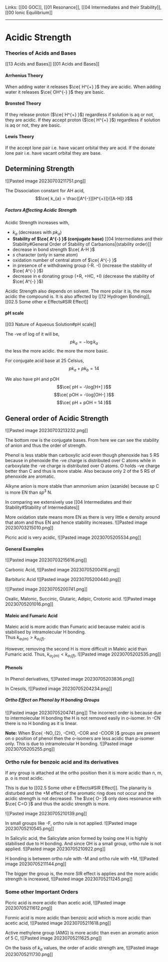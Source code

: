 Links: [[00 GOC]], [[01 Resonance]], [[04 Intermediates and their Stability]], [[00 Ionic Equilibrium]]
___
# Acidic Strength

### Theories of Acids and Bases
[[13 Acids and Bases]]
[[01 Acids and Bases]]

#### Arrhenius Theory 
When adding water it releases $\ce{ H^{+} }$ they are acidic.
When adding water it releases $\ce{ OH^{-} }$ they are basic.

#### Bronsted Theory
If they release proton ($\ce{ H^{+} }$) regardless if solution is aq or not, they are acidic.
If they accept proton ($\ce{ H^{+} }$) regardless if solution is aq or not, they are basic.

#### Lewis Theory
If the accept lone pair i.e. have vacant orbital they are acid. 
If the donate lone pair i.e. have vacant orbital they are base. 

## Determining Strength
![[Pasted image 20230703211751.png]]

The Dissociation constant for AH acid,
$$\ce{ k_{a} = \frac{[A^{-}][H^{+}]}{[A-H]} }$$

##### Factors Affecting Acidic Strength

Acidic Strength increases with,
- $k_{a}$ (decreases with $pk_{a}$)
- **Stability of $\ce{ A^{-} }$ (conjugate base)** [[04 Intermediates and their Stability#General Order of Stability of Carbanions|(stability order)]]
- decrease in bond strength $\ce{ A-H }$
- $s$ character (only in same atom)
- oxidation number of central atom of $\ce{ A^{-} }$
- in presence of e withdrawing group (-R. -I) (increase the stability of $\ce{ A^{-} }$)
- decrease in e donating group (+R, +HC, +I) (decrease the stability of $\ce{ A^{-} }$)

Acidic Strength also depends on solvent. The more polar it is, the more acidic the compound is. 
It is also affected by [[12 Hydrogen Bonding]], [[02.5 Some other e Effects#SIR Effect]]



#### pH scale
[[03 Nature of Aqueous Solution#pH scale]]

The -ve of log of it will be,
$$pk_{a} = -\log k_{a}$$
the less the more acidic.
the more the more basic.

For conjugate acid base at 25 Celsius,
$$pk_{a} + pk_{b} = 14$$ 

We also have pH and pOH
$$\ce{ pH = -\log[H+] }$$
$$\ce{ pOH = -\log[OH-] }$$
$$\ce{ pH + pOH = 14 }$$


## General order of Acidic Strength

![[Pasted image 20230703213232.png]]

The bottom row is the conjugate bases. From here we can see the stability of anion and thus the order of strength.

Phenol is less stable than carboxylic acid even though phenoxide has 5 RS because in phenoxide the -ve charge is distributed over C atoms while in carboxylate the -ve charge is distributed over O atoms. O holds -ve charge better than C and thus is more stable. Also because only 2 of the 5 RS of phenoxide are aromatic. 

Alkyne anion is more stable than  ammonium anion (azanide) because $sp$ C is more EN than $sp^{3}$ N. 

In comparing we extensively use [[04 Intermediates and their Stability#Stability of Intermediates]]

More oxidation state means more EN as there is very little e density around that atom and thus EN and hence stability increases. 
![[Pasted image 20230703215010.png]]

Picric acid is very acidic,
![[Pasted image 20230705205534.png]]


#### General Examples
![[Pasted image 20230703215616.png]]

Carbonic Acid,
![[Pasted image 20230705200416.png]]

Barbituric Acid
![[Pasted image 20230705200440.png]]

![[Pasted image 20230705200741.png]]

Oxalic, Malonic, Succinic, Glutaric, Adipic, Crotonic acid. 
![[Pasted image 20230705201016.png]]

#### Maleic and Fumaric Acid
Maleic acid is more acidic than Fumaric acid because maleic acid is stabilised by intramolecular H bonding.  
Thus $k_{a_{1}(m)} > k_{a_{1}(f)}$.

However, removing the second H is more difficult in Maleic acid than Fumaric acid. Thus, $k_{a_{2}(m)} < k_{a_{1}(f)}$,
![[Pasted image 20230705202535.png]]

#### Phenols
In Phenol derivatives,
![[Pasted image 20230705203836.png]]

In Cresols,
![[Pasted image 20230705204234.png]]

##### Ortho Effect on Phenol by H bonding Groups
![[Pasted image 20230705204741.png]]
The incorrect order is because due to intermolecular H bonding the H is not removed easily in o-isomer. In -CN there is no H bonding as it is linear. 

**Note:** When $\ce{ -NO_{2}, -CHO, -COR and -COOR }$ groups are present on o position of phenol then the o-isomers are less acidic than p-isomer only. This is due to intramolecular H bonding. 
![[Pasted image 20230705205255.png]]

### Ortho rule for benzoic acid and its derivatives
If any group is attached at the ortho position then it is more acidic than n, m, p. 
o is most acidic. 

This is due to [[02.5 Some other e Effects#SIR Effect]]. The planarity is disturbed and the +M effect of the aromatic ring does not occur and the acidic strength is not decreased. The $\ce{ O- }$ only does resonance with $\ce{ C=O }$ and thus the acidic strength is more. 

![[Pasted image 20230705210139.png]]

In small groups like -F, ortho rule is not applied.
![[Pasted image 20230705210545.png]]

In Salicylic acid, the Salicylate anion formed by losing one H is highly stabilised due to H bonding. And since OH is a small group, ortho rule is not applied. 
![[Pasted image 20230705210922.png]]

H bonding is between ortho rule with -M and ortho rule with +M,
![[Pasted image 20230705211144.png]]

The bigger the group is, the more SIR effect is applies and the more acidic strength is increased,
![[Pasted image 20230705211245.png]]

### Some other Important Orders
Picric acid is more acidic than acetic acid,
![[Pasted image 20230705211612.png]]

Formic acid is more acidic than benzoic acid which is more acidic than acetic acid,
![[Pasted image 20230705211618.png]]

Active methylene group (AMG) is more acidic than even an aromatic anion of 5 C,
![[Pasted image 20230705211625.png]]

On the basis of $k_{a}$ values, the order of acidic strength are,
![[Pasted image 20230705211730.png]]
